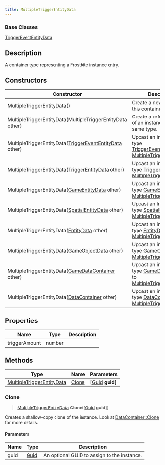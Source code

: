 ```yaml
---
title: MultipleTriggerEntityData
---
```

### Base Classes

[TriggerEventEntityData](TriggerEventEntityData)

## Description

A container type representing a Frostbite instance entry.

## Constructors

| Constructor                                                                          | Description                                                                                                                               |
| ------------------------------------------------------------------------------------ | ----------------------------------------------------------------------------------------------------------------------------------------- |
| MultipleTriggerEntityData()                                                          | Create a new instance of this container type.                                                                                             |
| MultipleTriggerEntityData(MultipleTriggerEntityData other)                           | Create a reference copy of an instance of the same type.                                                                                  |
| MultipleTriggerEntityData([TriggerEventEntityData](TriggerEventEntityData) other)    | Upcast an instance of type [TriggerEventEntityData](TriggerEventEntityData) to [MultipleTriggerEntityData](MultipleTriggerEntityData).    |
| MultipleTriggerEntityData([TriggerEntityData](TriggerEntityData) other)              | Upcast an instance of type [TriggerEntityData](TriggerEntityData) to [MultipleTriggerEntityData](MultipleTriggerEntityData).              |
| MultipleTriggerEntityData([GameEntityData](GameEntityData) other)                    | Upcast an instance of type [GameEntityData](GameEntityData) to [MultipleTriggerEntityData](MultipleTriggerEntityData).                    |
| MultipleTriggerEntityData([SpatialEntityData](SpatialEntityData) other)              | Upcast an instance of type [SpatialEntityData](SpatialEntityData) to [MultipleTriggerEntityData](MultipleTriggerEntityData).              |
| MultipleTriggerEntityData([EntityData](EntityData) other)                            | Upcast an instance of type [EntityData](EntityData) to [MultipleTriggerEntityData](MultipleTriggerEntityData).                            |
| MultipleTriggerEntityData([GameObjectData](GameObjectData) other)                    | Upcast an instance of type [GameObjectData](GameObjectData) to [MultipleTriggerEntityData](MultipleTriggerEntityData).                    |
| MultipleTriggerEntityData([GameDataContainer](GameDataContainer) other)              | Upcast an instance of type [GameDataContainer](GameDataContainer) to [MultipleTriggerEntityData](MultipleTriggerEntityData).              |
| MultipleTriggerEntityData([DataContainer](/vext/ref/shared/class/datacontainer) other) | Upcast an instance of type [DataContainer](/vext/ref/shared/class/datacontainer) to [MultipleTriggerEntityData](MultipleTriggerEntityData). |

## Properties

| Name          | Type   | Description |
| ------------- | ------ | ----------- |
| triggerAmount | number |             |

## Methods

| Type                                                   | Name            | Parameters                                     |
| ------------------------------------------------------ | --------------- | ---------------------------------------------- |
| [MultipleTriggerEntityData](MultipleTriggerEntityData) | [Clone](#clone) | \[[Guid](/vext/ref/shared/class/guid) **guid**\] |

### Clone

> [MultipleTriggerEntityData](MultipleTriggerEntityData) **Clone**(\[[Guid](/vext/ref/shared/class/guid) **guid**\])

Creates a shallow-copy clone of the instance. Look at [DataContainer::Clone](/vext/ref/shared/class/datacontainer#clone) for more details.

#### Parameters

| Name | Type         | Description                                 |
| ---- | ------------ | ------------------------------------------- |
| guid | [Guid](Guid) | An optional GUID to assign to the instance. |
